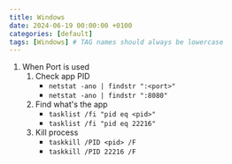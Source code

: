 ```yaml
---
title: Windows
date: 2024-06-19 00:00:00 +0100
categories: [default]
tags: [Windows] # TAG names should always be lowercase
---
```


1. When Port is used
    1. Check app PID
        - `netstat -ano | findstr ":<port>"`
        - `netstat -ano | findstr ":8080"`
    2. Find what's the app
        - `tasklist /fi "pid eq <pid>"`
        - `tasklist /fi "pid eq 22216"`
    3. Kill process
        - `taskkill /PID <pid> /F`
        - `taskkill /PID 22216 /F`

